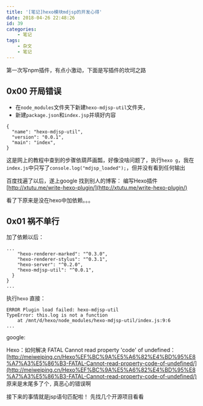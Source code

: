 ```yaml
---
title: '[笔记]hexo模块mdjsp的开发心得'
date: 2018-04-26 22:48:26
id: 39
categories:
	- 笔记
tags:
	- 杂文
	- 笔记
---
```


第一次写npm插件，有点小激动，下面是写插件的坎坷之路

## 0x00 开局错误
- 在`node_modules`文件夹下新建`hexo-mdjsp-util`文件夹，
- 新建`package.json`和`index.jsp`并填好内容
```
{
  "name": "hexo-mdjsp-util",
  "version": "0.0.1",
  "main": "index",
}
```
这是网上的教程中查到的步骤依葫芦画瓢，好像没啥问题了，执行`hexo g`，我在`index.js`中只写了`console.log("mdjsp_loaded");`，但并没有看到任何输出

百度找遍了以后，遂上google
找到别人的博客：
编写Hexo插件
[http://xtutu.me/write-hexo-plugin/](http://xtutu.me/write-hexo-plugin/)

看了下原来是没在hexo中加依赖。。。


## 0x01 祸不单行
加了依赖以后：
```
...
    "hexo-renderer-marked": "^0.3.0",
    "hexo-renderer-stylus": "^0.3.1",
    "hexo-server": "^0.2.0",
    "hexo-mdjsp-util": "^0.0.1",
  }
}
...
```
执行`hexo`
直接：
```
ERROR Plugin load failed: hexo-mdjsp-util
TypeError: this.log is not a function
    at /mnt/d/hexo/node_modules/hexo-mdjsp-util/index.js:9:6
...
```
google:

Hexo：如何解决 FATAL Cannot read property 'code' of undefined：
[http://meiweiping.cn/Hexo%EF%BC%9A%E5%A6%82%E4%BD%95%E8%A7%A3%E5%86%B3-FATAL-Cannot-read-property-code-of-undefined/](http://meiweiping.cn/Hexo%EF%BC%9A%E5%A6%82%E4%BD%95%E8%A7%A3%E5%86%B3-FATAL-Cannot-read-property-code-of-undefined/)
原来是末尾多了个`,`
真恶心的错误啊


接下来的事情就是jsp语句匹配啦！
先找几个开源项目看看


